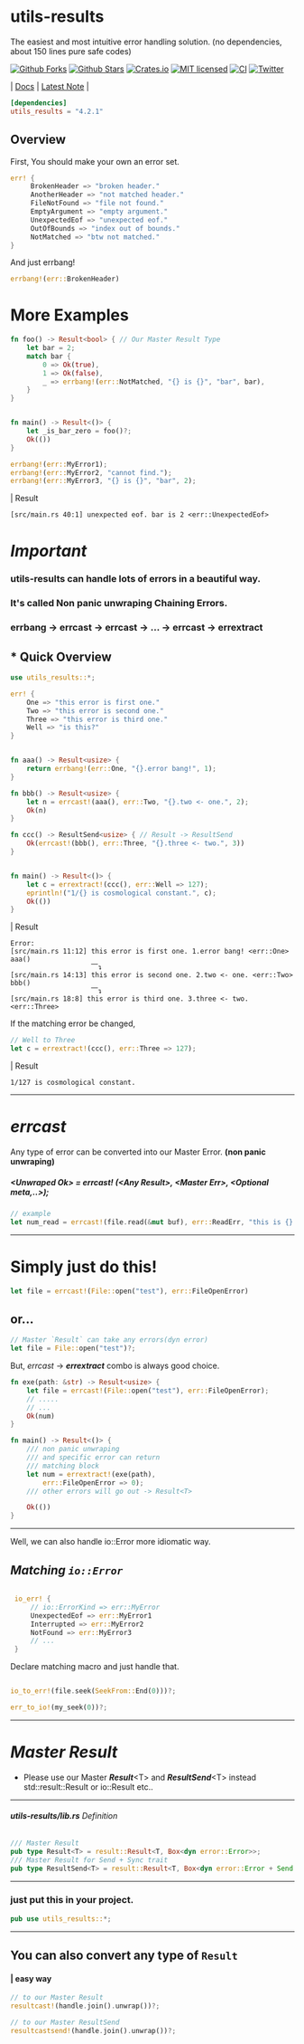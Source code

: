 # utils-results

The easiest and most intuitive error handling solution. (no dependencies, about 150 lines pure safe codes)  

[![Github Forks][github-forks]][github-url]
[![Github Stars][github-stars]][github-url]
[![Crates.io][crates-badge]][crates-url]
[![MIT licensed][mit-badge]][mit-url]
[![CI][ci-badge]][ci-url]
[![Twitter][twitter-badge]][twitter-url]

[github-forks]: https://img.shields.io/github/forks/just-do-halee/utils-results?style=flat&logo=starship&color=dec968&labelColor=383636
[github-stars]: https://img.shields.io/github/stars/just-do-halee/utils-results?style=flat&logo=starship&color=dec968&labelColor=383636
[crates-badge]: https://img.shields.io/crates/v/utils-results.svg?labelColor=383636
[ci-badge]: https://github.com/just-do-halee/utils-results/actions/workflows/ci.yml/badge.svg
[twitter-badge]: https://img.shields.io/twitter/follow/do_halee?style=flat&logo=twitter&color=4a4646&labelColor=333131&label=just-do-halee

[twitter-url]: https://twitter.com/do_halee
[github-url]: https://github.com/just-do-halee/utils-results
[crates-url]: https://crates.io/crates/utils-results
[ci-url]: https://github.com/just-do-halee/utils-results/actions
[mit-badge]: https://img.shields.io/badge/license-MIT-blue.svg?labelColor=383636
[mit-url]: https://github.com/just-do-halee/utils-results/blob/main/LICENSE
| [Docs](https://docs.rs/utils-results) | [Latest Note](https://github.com/just-do-halee/utils-results/blob/main/CHANGELOG.md) |

```toml
[dependencies]
utils_results = "4.2.1"
```

## Overview

First, You should make your own an error set.
```rust
err! {
     BrokenHeader => "broken header."
     AnotherHeader => "not matched header."
     FileNotFound => "file not found."
     EmptyArgument => "empty argument."
     UnexpectedEof => "unexpected eof."
     OutOfBounds => "index out of bounds."
     NotMatched => "btw not matched."
}
```
And just errbang!
```rust
errbang!(err::BrokenHeader)
```
# More Examples
```rust
fn foo() -> Result<bool> { // Our Master Result Type
    let bar = 2;
    match bar {
        0 => Ok(true),
        1 => Ok(false),
        _ => errbang!(err::NotMatched, "{} is {}", "bar", bar),
    }
}


fn main() -> Result<()> {
    let _is_bar_zero = foo()?;
    Ok(())
}
```
```rust
errbang!(err::MyError1);
errbang!(err::MyError2, "cannot find.");
errbang!(err::MyError3, "{} is {}", "bar", 2);
```
| Result
```
[src/main.rs 40:1] unexpected eof. bar is 2 <err::UnexpectedEof>
```

# ***Important***

### utils-results can handle lots of errors in a beautiful way.
### It's called **Non panic unwraping Chaining Errors**.
### errbang -> errcast -> errcast -> ... ->  errcast -> errextract  
  
  
## * Quick Overview

```rust
use utils_results::*;

err! {
    One => "this error is first one."
    Two => "this error is second one."
    Three => "this error is third one."
    Well => "is this?"
}


fn aaa() -> Result<usize> {
    return errbang!(err::One, "{}.error bang!", 1);
}

fn bbb() -> Result<usize> {
    let n = errcast!(aaa(), err::Two, "{}.two <- one.", 2);
    Ok(n)
}

fn ccc() -> ResultSend<usize> { // Result -> ResultSend
    Ok(errcast!(bbb(), err::Three, "{}.three <- two.", 3))
}


fn main() -> Result<()> {
    let c = errextract!(ccc(), err::Well => 127);
    eprintln!("1/{} is cosmological constant.", c);
    Ok(())
}
```

| Result
```
Error:
[src/main.rs 11:12] this error is first one. 1.error bang! <err::One> aaa()
                    ⎺↴
[src/main.rs 14:13] this error is second one. 2.two <- one. <err::Two> bbb()
                    ⎺↴
[src/main.rs 18:8] this error is third one. 3.three <- two. <err::Three>
```
If the matching error be changed,
```rust
// Well to Three
let c = errextract!(ccc(), err::Three => 127);
```
| Result
```
1/127 is cosmological constant.
```

---

# ***errcast***
Any type of error can be converted into our Master Error. **(non panic unwraping)**

##### \<Unwraped Ok\> = *errcast!* (\<Any Result\>, \<Master Err\>, \<Optional meta,..\>);

```rust
// example
let num_read = errcast!(file.read(&mut buf), err::ReadErr, "this is {} data.", "meta");
```

---
# Simply just do this!
```rust
let file = errcast!(File::open("test"), err::FileOpenError)
```
## or...
```rust
// Master `Result` can take any errors(dyn error)
let file = File::open("test")?;
```
But, *errcast* -> ***errextract*** combo is always good choice.

```rust
fn exe(path: &str) -> Result<usize> {
    let file = errcast!(File::open("test"), err::FileOpenError);
    // .....
    // ...
    Ok(num)
}

fn main() -> Result<()> {
    /// non panic unwraping
    /// and specific error can return
    /// matching block
    let num = errextract!(exe(path),
        err::FileOpenError => 0);
    /// other errors will go out -> Result<T>

    Ok(())
}
```
---
Well, we can also handle io::Error more idiomatic way.

## ***Matching `io::Error`***
```rust

 io_err! {
     // io::ErrorKind => err::MyError
     UnexpectedEof => err::MyError1
     Interrupted => err::MyError2
     NotFound => err::MyError3
     // ...
 }

```
Declare matching macro and just handle that.<br>
```rust

io_to_err!(file.seek(SeekFrom::End(0)))?;

err_to_io!(my_seek(0))?;

```
---
# ***Master Result***
* Please use our Master ***Result***\<T\> and ***ResultSend***\<T\>
instead std::result::Result or io::Result etc..  
---
###### ***utils-results/lib.rs*** Definition
```rust
/// Master Result
pub type Result<T> = result::Result<T, Box<dyn error::Error>>;
/// Master Result for Send + Sync trait
pub type ResultSend<T> = result::Result<T, Box<dyn error::Error + Send + Sync>>;
```
---
### just put this in your project.
```rust
pub use utils_results::*;
```
---

## You can also convert any type of `Result`
#### | easy way
```rust
// to our Master Result
resultcast!(handle.join().unwrap())?;

// to our Master ResultSend
resultcastsend!(handle.join().unwrap())?;
```
